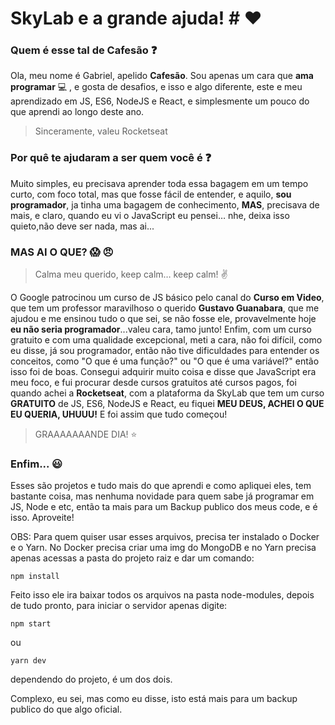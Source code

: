 # SkyLab e a grande ajuda! # :heart:

### Quem é esse tal de Cafesão :question:

Ola, meu nome é Gabriel, apelido **Cafesão**.
Sou apenas um cara que **ama programar** :computer: , e gosta de desafios, e isso e algo diferente, este e meu aprendizado em JS, ES6, NodeJS e React, e simplesmente um pouco do que aprendi ao longo deste ano.

> Sinceramente, valeu Rocketseat

### Por quê te ajudaram a ser quem você é :question:

Muito simples, eu precisava aprender toda essa bagagem em um tempo curto, com foco total, mas que fosse fácil de entender, e aquilo, **sou programador**, ja tinha uma bagagem de conhecimento, **MAS**, precisava de mais, e claro, quando eu vi o JavaScript eu pensei… nhe, deixa isso quieto,não deve ser nada, mas ai...

### MAS AI O QUE? :scream: :angry:

> Calma meu querido, keep calm… keep calm! :v:

O Google patrocinou um curso de JS básico pelo canal do **Curso em Video**, que tem um professor maravilhoso o querido **Gustavo Guanabara**, que me ajudou e me ensinou tudo o que sei, se não fosse ele, provavelmente hoje **eu não seria programador**...valeu cara, tamo junto!
Enfim, com um curso gratuito e com uma qualidade excepcional, meti a cara, não foi difícil, como eu disse, já sou programador, então não tive dificuldades para entender os conceitos, como "O que é uma função?" ou "O que é uma variável?" então isso foi de boas.
Consegui adquirir muito coisa e disse que JavaScript era meu foco, e fui procurar desde cursos gratuitos até cursos pagos, foi quando achei a **Rocketseat**, com a plataforma da SkyLab que tem um curso **GRATUITO** de JS, ES6, NodeJS e React, eu fiquei **MEU DEUS, ACHEI O QUE EU QUERIA, UHUUU!**
E foi assim que tudo começou!

> GRAAAAAAANDE DIA! :star:

### Enfim... :smiley:

Esses são projetos e tudo mais do que aprendi e como apliquei eles, tem bastante coisa, mas nenhuma novidade para quem sabe já programar em JS, Node e etc, então ta mais para um Backup publico dos meus code, e é isso.
Aproveite!

OBS: Para quem quiser usar esses arquivos, precisa ter instalado o Docker e o Yarn.
No Docker precisa criar uma img do MongoDB e no Yarn precisa apenas acessas a pasta do projeto raiz e dar um comando:
```
npm install
```
Feito isso ele ira baixar todos os arquivos na pasta node-modules, depois de tudo pronto, para iniciar o servidor apenas digite:
```
npm start
```
ou
```
yarn dev
```
dependendo do projeto, é um dos dois.

Complexo, eu sei, mas como eu disse, isto está mais para um backup publico do que algo oficial.